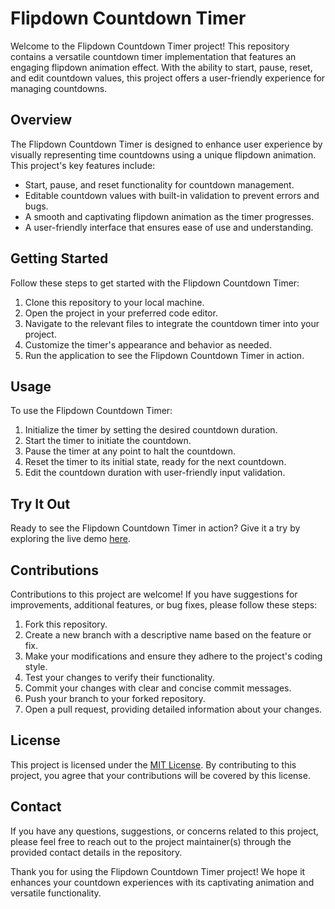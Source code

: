 # Flipdown Countdown Timer

Welcome to the Flipdown Countdown Timer project! This repository contains a versatile countdown timer implementation that features an engaging flipdown animation effect. With the ability to start, pause, reset, and edit countdown values, this project offers a user-friendly experience for managing countdowns.

## Overview

The Flipdown Countdown Timer is designed to enhance user experience by visually representing time countdowns using a unique flipdown animation. This project's key features include:

- Start, pause, and reset functionality for countdown management.
- Editable countdown values with built-in validation to prevent errors and bugs.
- A smooth and captivating flipdown animation as the timer progresses.
- A user-friendly interface that ensures ease of use and understanding.

## Getting Started

Follow these steps to get started with the Flipdown Countdown Timer:

1. Clone this repository to your local machine.
2. Open the project in your preferred code editor.
3. Navigate to the relevant files to integrate the countdown timer into your project.
4. Customize the timer's appearance and behavior as needed.
5. Run the application to see the Flipdown Countdown Timer in action.

## Usage

To use the Flipdown Countdown Timer:

1. Initialize the timer by setting the desired countdown duration.
2. Start the timer to initiate the countdown.
3. Pause the timer at any point to halt the countdown.
4. Reset the timer to its initial state, ready for the next countdown.
5. Edit the countdown duration with user-friendly input validation.

## Try It Out

Ready to see the Flipdown Countdown Timer in action? Give it a try by exploring the live demo [here](https://wellesleymussolini.github.io/flipdown-timer/).

## Contributions

Contributions to this project are welcome! If you have suggestions for improvements, additional features, or bug fixes, please follow these steps:

1. Fork this repository.
2. Create a new branch with a descriptive name based on the feature or fix.
3. Make your modifications and ensure they adhere to the project's coding style.
4. Test your changes to verify their functionality.
5. Commit your changes with clear and concise commit messages.
6. Push your branch to your forked repository.
7. Open a pull request, providing detailed information about your changes.

## License

This project is licensed under the [MIT License](LICENSE). By contributing to this project, you agree that your contributions will be covered by this license.

## Contact

If you have any questions, suggestions, or concerns related to this project, please feel free to reach out to the project maintainer(s) through the provided contact details in the repository.

Thank you for using the Flipdown Countdown Timer project! We hope it enhances your countdown experiences with its captivating animation and versatile functionality.